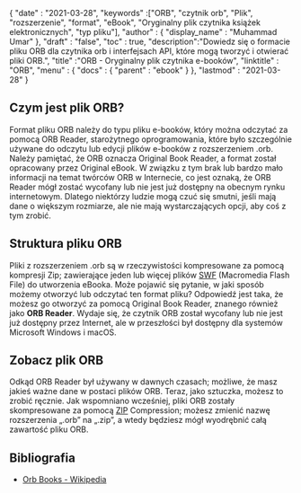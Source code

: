 {
  "date" : "2021-03-28",
  "keywords" :["ORB", "czytnik orb", "Plik", "rozszerzenie", "format", "eBook", "Oryginalny plik czytnika książek elektronicznych", "typ pliku"],
  "author" : {
    "display_name" : "Muhammad Umar"
},
  "draft" : "false",
  "toc" : true,
  "description":"Dowiedz się o formacie pliku ORB dla czytnika orb i interfejsach API, które mogą tworzyć i otwierać pliki ORB.",
  "title" :"ORB - Oryginalny plik czytnika e-booków",
  "linktitle" : "ORB",
  "menu" : {
    "docs" : {
      "parent" : "ebook"
}
},
  "lastmod" : "2021-03-28"
}

## Czym jest plik ORB? ##

Format pliku ORB należy do typu pliku e-booków, który można odczytać za pomocą ORB Reader, starożytnego oprogramowania, które było szczególnie używane do odczytu lub edycji plików e-booków z rozszerzeniem .orb. Należy pamiętać, że ORB oznacza Original Book Reader, a format został opracowany przez Original eBook. W związku z tym brak lub bardzo mało informacji na temat twórców ORB w Internecie, co jest oznaką, że ORB Reader mógł zostać wycofany lub nie jest już dostępny na obecnym rynku internetowym. Dlatego niektórzy ludzie mogą czuć się smutni, jeśli mają dane o większym rozmiarze, ale nie mają wystarczających opcji, aby coś z tym zrobić.

## Struktura pliku ORB ##

Pliki z rozszerzeniem .orb są w rzeczywistości kompresowane za pomocą kompresji Zip; zawierające jeden lub więcej plików [SWF](/pl/page-description-language/swf/) (Macromedia Flash File) do utworzenia eBooka. Może pojawić się pytanie, w jaki sposób możemy otworzyć lub odczytać ten format pliku? Odpowiedź jest taka, że możesz go otworzyć za pomocą Original Book Reader, znanego również jako **ORB Reader**. Wydaje się, że czytnik ORB został wycofany lub nie jest już dostępny przez Internet, ale w przeszłości był dostępny dla systemów Microsoft Windows i macOS.

## Zobacz plik ORB ##

Odkąd ORB Reader był używany w dawnych czasach; możliwe, że masz jakieś ważne dane w postaci plików ORB. Teraz, jako sztuczka, możesz to zrobić ręcznie. Jak wspomniano wcześniej, pliki ORB zostały skompresowane za pomocą [ZIP](/pl/compression/zip/) Compression; możesz zmienić nazwę rozszerzenia „.orb” na „.zip”, a wtedy będziesz mógł wyodrębnić całą zawartość pliku ORB.


## Bibliografia

* [Orb Books - Wikipedia](https://en.wikipedia.org/wiki/Orb_Books)


